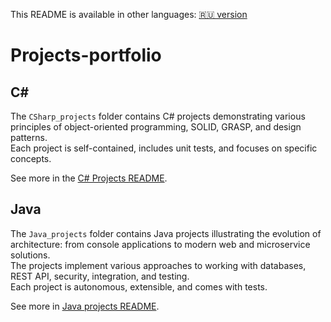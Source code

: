 This README is available in other languages:
[🇷🇺 version](README.ru.md)

# Projects-portfolio

## C#

The `CSharp_projects` folder contains C# projects demonstrating various principles of object-oriented programming, SOLID, GRASP, and design patterns.  
Each project is self-contained, includes unit tests, and focuses on specific concepts.  

See more in the [C# Projects README](CSharp_projects/README.md).

## Java

The `Java_projects` folder contains Java projects illustrating the evolution of architecture: from console applications to modern web and microservice solutions.  
The projects implement various approaches to working with databases, REST API, security, integration, and testing.  
Each project is autonomous, extensible, and comes with tests.

See more in [Java projects README](Java_projects/README.md).
